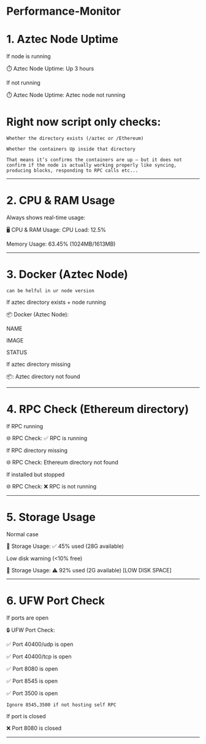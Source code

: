 
# Performance-Monitor

# 1. Aztec Node Uptime

If node is running


⏱️  Aztec Node Uptime:
Up 3 hours 

If not running


⏱️  Aztec Node Uptime:
Aztec node not running

# Right now script only checks:

```Whether the directory exists (/aztec or /Ethereum)```

```Whether the containers Up inside that directory```

```That means it’s confirms the containers are up — but it does not confirm if the node is actually working properly like syncing, producing blocks, responding to RPC calls etc...```

---

# 2. CPU & RAM Usage

Always shows real-time usage:


🖥️  CPU & RAM Usage:
CPU Load: 12.5%

Memory Usage: 63.45% (1024MB/1613MB)


---

# 3. Docker (Aztec Node) 
```can be helful in ur node version```

If aztec directory exists + node running


📦 Docker (Aztec Node):

NAME   

IMAGE 

STATUS

  
If aztec directory missing


📦:
Aztec directory not found


---

# 4. RPC Check (Ethereum directory)

If RPC running


🌐 RPC Check:
✅ RPC is running

If RPC directory missing


🌐 RPC Check:
Ethereum directory not found

If installed but stopped


🌐 RPC Check:
❌ RPC is not running


---

# 5. Storage Usage

Normal case


💾 Storage Usage:
✅ 45% used (28G available)

Low disk warning (<10% free)


💾 Storage Usage:
⚠️  92% used (2G available) [LOW DISK SPACE]


---

# 6. UFW Port Check

If ports are open


🔒 UFW Port Check:

✅ Port 40400/udp is open

✅ Port 40400/tcp is open

✅ Port 8080 is open

✅ Port 8545 is open

✅ Port 3500 is open

``Ignore 8545,3500 if not hosting self RPC``

If port is closed


❌ Port 8080 is closed


---
